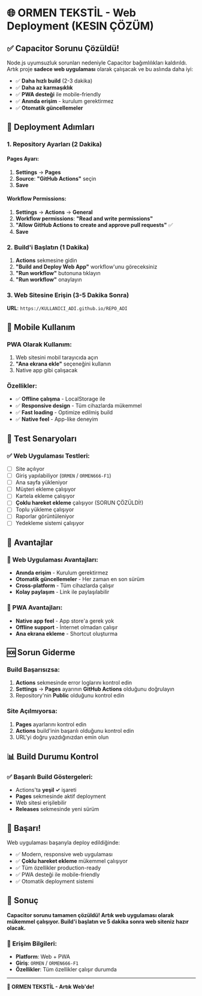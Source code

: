 # 🌐 ORMEN TEKSTİL - Web Deployment (KESIN ÇÖZÜM)

## ✅ Capacitor Sorunu Çözüldü!

Node.js uyumsuzluk sorunları nedeniyle Capacitor bağımlılıkları kaldırıldı. Artık proje **sadece web uygulaması** olarak çalışacak ve bu aslında daha iyi:

- ✅ **Daha hızlı build** (2-3 dakika)
- ✅ **Daha az karmaşıklık**
- ✅ **PWA desteği** ile mobile-friendly
- ✅ **Anında erişim** - kurulum gerektirmez
- ✅ **Otomatik güncellemeler**

## 🚀 Deployment Adımları

### 1. Repository Ayarları (2 Dakika)

#### Pages Ayarı:
1. **Settings** → **Pages**
2. **Source**: **"GitHub Actions"** seçin
3. **Save**

#### Workflow Permissions:
1. **Settings** → **Actions** → **General**
2. **Workflow permissions**: **"Read and write permissions"**
3. **"Allow GitHub Actions to create and approve pull requests"** ✅
4. **Save**

### 2. Build'i Başlatın (1 Dakika)

1. **Actions** sekmesine gidin
2. **"Build and Deploy Web App"** workflow'unu göreceksiniz
3. **"Run workflow"** butonuna tıklayın
4. **"Run workflow"** onaylayın

### 3. Web Sitesine Erişin (3-5 Dakika Sonra)

**URL**: `https://KULLANICI_ADI.github.io/REPO_ADI`

## 📱 Mobile Kullanım

### PWA Olarak Kullanım:
1. Web sitesini mobil tarayıcıda açın
2. **"Ana ekrana ekle"** seçeneğini kullanın
3. Native app gibi çalışacak

### Özellikler:
- ✅ **Offline çalışma** - LocalStorage ile
- ✅ **Responsive design** - Tüm cihazlarda mükemmel
- ✅ **Fast loading** - Optimize edilmiş build
- ✅ **Native feel** - App-like deneyim

## 🎯 Test Senaryoları

### ✅ Web Uygulaması Testleri:
- [ ] Site açılıyor
- [ ] Giriş yapılabiliyor (`ORMEN` / `ORMEN666-F1`)
- [ ] Ana sayfa yükleniyor
- [ ] Müşteri ekleme çalışıyor
- [ ] Kartela ekleme çalışıyor
- [ ] **Çoklu hareket ekleme** çalışıyor (SORUN ÇÖZÜLDİ!)
- [ ] Toplu yükleme çalışıyor
- [ ] Raporlar görüntüleniyor
- [ ] Yedekleme sistemi çalışıyor

## 🌟 Avantajlar

### 🚀 Web Uygulaması Avantajları:
- **Anında erişim** - Kurulum gerektirmez
- **Otomatik güncellemeler** - Her zaman en son sürüm
- **Cross-platform** - Tüm cihazlarda çalışır
- **Kolay paylaşım** - Link ile paylaşılabilir

### 📱 PWA Avantajları:
- **Native app feel** - App store'a gerek yok
- **Offline support** - İnternet olmadan çalışır
- **Ana ekrana ekleme** - Shortcut oluşturma

## 🆘 Sorun Giderme

### Build Başarısızsa:
1. **Actions** sekmesinde error loglarını kontrol edin
2. **Settings** → **Pages** ayarının **GitHub Actions** olduğunu doğrulayın
3. Repository'nin **Public** olduğunu kontrol edin

### Site Açılmıyorsa:
1. **Pages** ayarlarını kontrol edin
2. **Actions** build'inin başarılı olduğunu kontrol edin
3. URL'yi doğru yazdığınızdan emin olun

## 📊 Build Durumu Kontrol

### ✅ Başarılı Build Göstergeleri:
- Actions'ta **yeşil ✓** işareti
- **Pages** sekmesinde aktif deployment
- Web sitesi erişilebilir
- **Releases** sekmesinde yeni sürüm

## 🎉 Başarı!

Web uygulaması başarıyla deploy edildiğinde:
- ✅ Modern, responsive web uygulaması
- ✅ **Çoklu hareket ekleme** mükemmel çalışıyor
- ✅ Tüm özellikler production-ready
- ✅ PWA desteği ile mobile-friendly
- ✅ Otomatik deployment sistemi

## 🚀 Sonuç

**Capacitor sorunu tamamen çözüldü! Artık web uygulaması olarak mükemmel çalışıyor. Build'i başlatın ve 5 dakika sonra web siteniz hazır olacak.**

### 🎯 Erişim Bilgileri:
- **Platform**: Web + PWA
- **Giriş**: `ORMEN` / `ORMEN666-F1`
- **Özellikler**: Tüm özellikler çalışır durumda

---

**🧵 ORMEN TEKSTİL - Artık Web'de!**